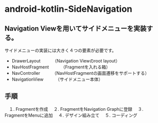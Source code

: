# android-kotlin-SideNavigation
## Navigation Viewを用いてサイドメニューを実装する。
 サイドメニューの実装には大きく４つの要素が必要です。
  - DrawerLayout
　　　（Navigation Viewのroot layout）
  - NavHostFragment
　　　（Fragmentを入れる箱）
  - NavController
　　　（NavHostFragmentの画面遷移をサポートする）
  - NavigationView
　　　（サイドメニュー本体）

## 手順
　１. Fragmentを作成
　２. FragmentをNavigation Graphに登録
　３. FragmentをMenuに追加
　４. デザイン組み立て
　５. コーディング
